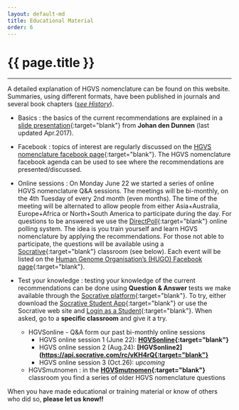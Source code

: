 ```yaml
---
layout: default-md
title: Educational Material
order: 6
---
```


# {{ page.title }}

* * * 

A detailed explanation of HGVS nomenclature can be found on this website. Summaries, using different formats, have been published in journals and several book chapters ([_see History_](/history/)).

*	Basics
:	the basics of the current recommendations are explained in a [slide presentation](http://www.hgvs.org/varnomen/HGVS-basics2017.pdf){:target="blank"} from **Johan den Dunnen** (last updated Apr.2017).

*	Facebook
:	topics of interest are regularly discussed on the [HGVS nomenclature facebook page](https://www.facebook.com/HGVSmutnomen){:target="blank"}. The HGVS nomenclature facebook agenda can be used to see where the recommendations are presented/discussed.

*	Online sessions
:	On Monday June 22 we started a series of online HGVS nomenclature Q&A sessions. The meetings will be bi-monthly, on the 4th Tuesday of every 2nd month (even months). The time of the meeting will be alternated to allow people from either Asia+Australia, Europe+Africa or North+South America to participate during the day. For questions to be answered we use the [DirectPoll](https://www.DirectPoll.com){:target="blank"} online polling system. The idea is you train yourself and learn HGVS nomenclature by applying the recommendations. For those not able to participate, the questions will be available using a [Socrative](https://www.Socrative.com){:target="blank"} classroom (see below). Each event will be listed on the [Human Genome Organisation’s (HUGO) Facebook page](https://www.facebook.com/humangenomeorg){:target="blank"}.

*	Test your knowledge
:	testing your knowledge of the current recommendations can be done using **Question & Answer** tests we make available through the [Socrative platform](http://www.socrative.com){:target="blank"}. To try, either download the [Socrative Student App](https://www.socrative.com/apps/){:target="blank"} or use the Socrative web site and [Login as a Student](https://b.socrative.com/login/student/){:target="blank"}. When asked, go to a **specific classroom** and give it a try.
	*	HGVSonline - Q&A form our past bi-monthly online sessions
		*	HGVS online session 1 (June 22):  **[HGVSonline](https://api.socrative.com/rc/ibPQGW){:target="blank"}**
		*	HGVS online session 2 (Aug.24):  **[HGVSonline2](https://api.socrative.com/rc/vKH4rQ{:target="blank"}**
		*	HGVS online session 3 (Oct.26):  _upcoming_
	*	HGVSmutnomen
	:	in the **[HGVSmutnomen](https://api.socrative.com/rc/NqSXWP){:target="blank"}** classroom you find a series of older HGVS nomenclature questions

When you have made educational or training material or know of others who did so, **please let us know!!**
